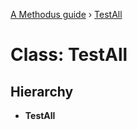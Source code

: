 [A Methodus guide](../README.md) › [TestAll](modules/framework/decorators/testall.md)

# Class: TestAll

## Hierarchy

* **TestAll**
